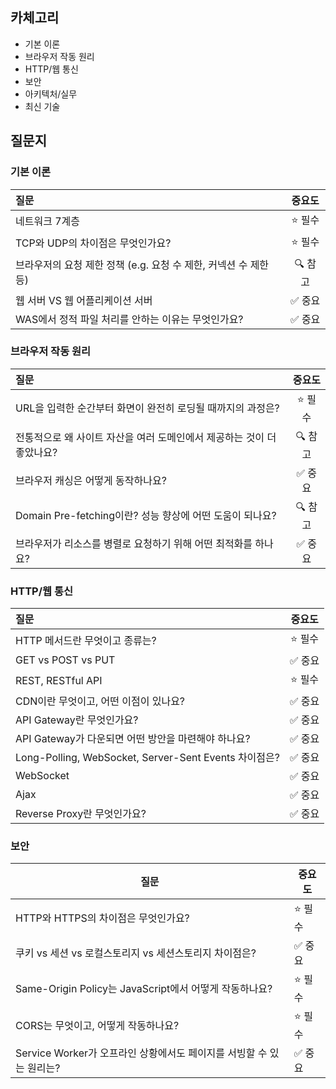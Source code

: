 ## 카체고리

- 기본 이론
- 브라우저 작동 원리
- HTTP/웹 통신
- 보안
- 아키텍처/실무
- 최신 기술

## 질문지

### 기본 이론

| 질문                                                             |  중요도  |
| :--------------------------------------------------------------- | :------: |
| 네트워크 7계층                                                   | ⭐️ 필수 |
| TCP와 UDP의 차이점은 무엇인가요?                                 | ⭐️ 필수 |
| 브라우저의 요청 제한 정책 (e.g. 요청 수 제한, 커넥션 수 제한 등) | 🔍 참고  |
| 웹 서버 VS 웹 어플리케이션 서버                                  | ✅ 중요  |
| WAS에서 정적 파일 처리를 안하는 이유는 무엇인가요?               | ✅ 중요  |

### 브라우저 작동 원리

| 질문                                                                   |  중요도  |
| :--------------------------------------------------------------------- | :------: |
| URL을 입력한 순간부터 화면이 완전히 로딩될 때까지의 과정은?            | ⭐️ 필수 |
| 전통적으로 왜 사이트 자산을 여러 도메인에서 제공하는 것이 더 좋았나요? | 🔍 참고  |
| 브라우저 캐싱은 어떻게 동작하나요?                                     | ✅ 중요  |
| Domain Pre-fetching이란? 성능 향상에 어떤 도움이 되나요?               | 🔍 참고  |
| 브라우저가 리소스를 병렬로 요청하기 위해 어떤 최적화를 하나요?         | ✅ 중요  |

### HTTP/웹 통신

| 질문                                                  |  중요도  |
| :---------------------------------------------------- | :------: |
| HTTP 메서드란 무엇이고 종류는?                        | ⭐️ 필수 |
| GET vs POST vs PUT                                    | ✅ 중요  |
| REST, RESTful API                                     | ⭐️ 필수 |
| CDN이란 무엇이고, 어떤 이점이 있나요?                 | ✅ 중요  |
| API Gateway란 무엇인가요?                             | ✅ 중요  |
| API Gateway가 다운되면 어떤 방안을 마련해야 하나요?   | ✅ 중요  |
| Long-Polling, WebSocket, Server-Sent Events 차이점은? | ✅ 중요  |
| WebSocket                                             | ✅ 중요  |
| Ajax                                                  | ✅ 중요  |
| Reverse Proxy란 무엇인가요?                           | ✅ 중요  |

### 보안

| 질문                                                                 | 중요도   |
| -------------------------------------------------------------------- | -------- |
| HTTP와 HTTPS의 차이점은 무엇인가요?                                  | ⭐️ 필수 |
| 쿠키 vs 세션 vs 로컬스토리지 vs 세션스토리지 차이점은?               | ✅ 중요  |
| Same-Origin Policy는 JavaScript에서 어떻게 작동하나요?               | ⭐️ 필수 |
| CORS는 무엇이고, 어떻게 작동하나요?                                  | ⭐️ 필수 |
| Service Worker가 오프라인 상황에서도 페이지를 서빙할 수 있는 원리는? | ✅ 중요  |
